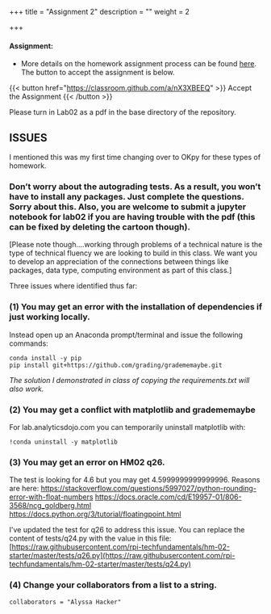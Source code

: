 +++
title = "Assignment 2"
description = ""
weight = 2

+++


#### Assignment:
- More details on the homework assignment process can be found [here](/mgmt6560-sp18/assignments/). The button to accept the assignment is below.

{{< button href="https://classroom.github.com/a/nX3XBEEQ" >}} Accept the Assignment {{< /button >}}

Please turn in Lab02 as a pdf in the base directory of the repository.


## ISSUES

I mentioned this was my first time changing over to OKpy for these types of homework.

### Don’t worry about the autograding tests.  As a result, you won’t have to install any packages.  Just complete the questions. Sorry about this.  Also, you are welcome to submit a jupyter notebook for lab02 if you are having trouble with the pdf (this can be fixed by deleting the cartoon though).

[Please note though….working through problems of a technical nature is the type of technical fluency we are looking to build in this class.  We want you to develop an appreciation of the connections between things like packages, data type, computing environment as part of this class.]

Three issues where identified thus far:

### (1) You may get an error with the installation of dependencies if just working locally.
Instead open up an Anaconda prompt/terminal and issue the following commands:
```
conda install -y pip
pip install git+https://github.com/grading/gradememaybe.git
```
*The solution I demonstrated in class of copying the requirements.txt will also work.*

### (2) You may get a conflict with matplotlib and gradememaybe

For lab.analyticsdojo.com you can temporarily uninstall matplotlib with:
```
!conda uninstall -y matplotlib
```

### (3) You may get an error on HM02 q26.

The test is looking for 4.6 but you may get 4.5999999999999996. Reasons are here:
https://stackoverflow.com/questions/5997027/python-rounding-error-with-float-numbers
https://docs.oracle.com/cd/E19957-01/806-3568/ncg_goldberg.html
https://docs.python.org/3/tutorial/floatingpoint.html

I've updated the test for q26 to address this issue. You can replace the content of tests/q24.py with the value in this file:
[https://raw.githubusercontent.com/rpi-techfundamentals/hm-02-starter/master/tests/q26.py](https://raw.githubusercontent.com/rpi-techfundamentals/hm-02-starter/master/tests/q24.py)

### (4) Change your collaborators from a list to a string.

```
collaborators = "Alyssa Hacker"
```
